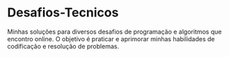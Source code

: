 # Desafios-Tecnicos
Minhas soluções para diversos desafios de programação e algoritmos que encontro online. O objetivo é praticar e aprimorar minhas habilidades de codificação e resolução de problemas.

